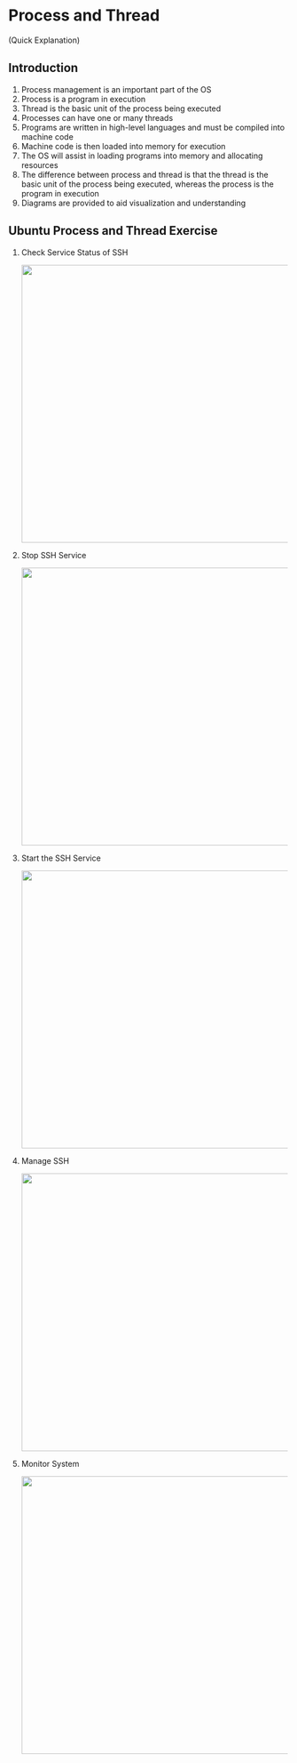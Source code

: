 # Process and Thread
(Quick Explanation)

## Introduction
1. Process management is an important part of the OS
2. Process is a program in execution
3. Thread is the basic unit of the process being executed
4. Processes can have one or many threads
5. Programs are written in high-level languages ​​and must be compiled into machine code
6. Machine code is then loaded into memory for execution
7. The OS will assist in loading programs into memory and allocating resources
8. The difference between process and thread is that the thread is the basic unit of the process being executed, whereas the process is the program in execution
9. Diagrams are provided to aid visualization and understanding

## Ubuntu Process and Thread Exercise

1. Check Service Status of SSH
   
    <img src="https://cdn.discordapp.com/attachments/940456976234729542/1086143636976181319/image.png" width="500px">

2. Stop SSH Service
   
    <img src="https://cdn.discordapp.com/attachments/940456976234729542/1086144920726814730/image.png" width="500px">
  
3. Start the SSH Service
   
   <img src="https://cdn.discordapp.com/attachments/940456976234729542/1086145326014013520/image.png" width="500px">
  
4. Manage SSH
   
   <img src="https://cdn.discordapp.com/attachments/940456976234729542/1086145906828640256/image.png" width="500px">
  
5. Monitor System
   
   <img src="https://cdn.discordapp.com/attachments/940456976234729542/1086146305438527508/image.png" width="500px">